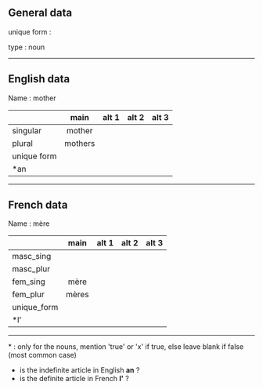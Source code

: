 ## General data

unique form :

type : noun

---

## English data

Name : mother

|             |  main   | alt 1 | alt 2 | alt 3 |
| :---------- | :-----: | :---: | :---: | ----- |
| singular    | mother  |       |       |       |
| plural      | mothers |       |       |       |
| unique form |         |       |       |       |
| \*an        |         |       |       |       |

---

## French data

Name : mère

|             | main  | alt 1 | alt 2 | alt 3 |
| :---------- | :---: | :---: | :---: | :---: |
| masc_sing   |       |       |       |       |
| masc_plur   |       |       |       |       |
| fem_sing    | mère  |       |       |       |
| fem_plur    | mères |       |       |       |
| unique_form |       |       |       |       |
| \*l'        |       |       |       |       |

---

\* : only for the nouns, mention 'true' or 'x' if true, else leave blank if false (most common case)

- is the indefinite article in English **an** ?
- is the definite article in French **l'** ?
